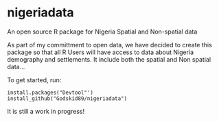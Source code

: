 # nigeriadata
An open source R package for Nigeria Spatial and Non-spatial data

As part of my committment to open data, we have decided to create this package so that all R Users will have access to data
about Nigeria demography and settlements. It include both the spatial and Non spatial data...

To get started, run:

```install.packages("Devtool"')``` <br>
```install_github("Godskid89/nigeriadata")```

It is still a work in progress!
